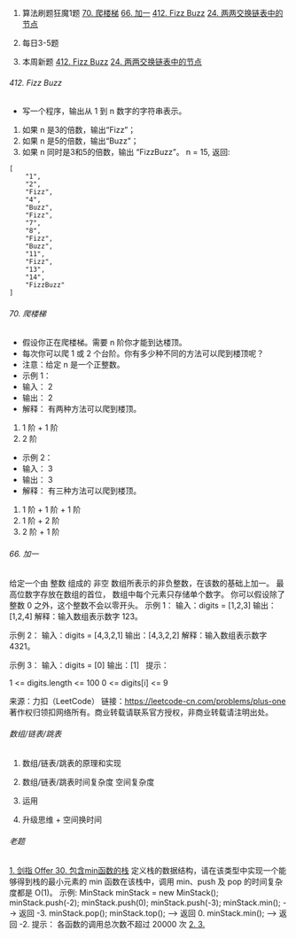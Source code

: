 
1. 算法刷题狂魔1题
[70. 爬楼梯](https://leetcode-cn.com/problems/climbing-stairs/)
[66. 加一](https://leetcode-cn.com/problems/plus-one/)
[412. Fizz Buzz](https://leetcode-cn.com/problems/fizz-buzz/)
[24. 两两交换链表中的节点](https://leetcode-cn.com/problems/swap-nodes-in-pairs/)

2. 每日3-5题
3. 本周新题
[412. Fizz Buzz](https://leetcode-cn.com/problems/fizz-buzz/)
[24. 两两交换链表中的节点](https://leetcode-cn.com/problems/swap-nodes-in-pairs/)
###### 412. Fizz Buzz
- 写一个程序，输出从 1 到 n 数字的字符串表示。
1. 如果 n 是3的倍数，输出“Fizz”；
2. 如果 n 是5的倍数，输出“Buzz”；
3. 如果 n 同时是3和5的倍数，输出 “FizzBuzz”。
n = 15,
返回:
```
[
    "1",
    "2",
    "Fizz",
    "4",
    "Buzz",
    "Fizz",
    "7",
    "8",
    "Fizz",
    "Buzz",
    "11",
    "Fizz",
    "13",
    "14",
    "FizzBuzz"
]
```
###### 70. 爬楼梯
- 假设你正在爬楼梯。需要 n 阶你才能到达楼顶。
- 每次你可以爬 1 或 2 个台阶。你有多少种不同的方法可以爬到楼顶呢？
- 注意：给定 n 是一个正整数。
- 示例 1：
- 输入： 2
- 输出： 2
- 解释： 有两种方法可以爬到楼顶。
1.  1 阶 + 1 阶
2.  2 阶
- 示例 2：
- 输入： 3
- 输出： 3
- 解释： 有三种方法可以爬到楼顶。
1.  1 阶 + 1 阶 + 1 阶
2.  1 阶 + 2 阶
3.  2 阶 + 1 阶

###### 66. 加一
给定一个由 整数 组成的 非空 数组所表示的非负整数，在该数的基础上加一。
最高位数字存放在数组的首位， 数组中每个元素只存储单个数字。
你可以假设除了整数 0 之外，这个整数不会以零开头。
示例 1：
输入：digits = [1,2,3]
输出：[1,2,4]
解释：输入数组表示数字 123。

示例 2：
输入：digits = [4,3,2,1]
输出：[4,3,2,2]
解释：输入数组表示数字 4321。

示例 3：
输入：digits = [0]
输出：[1]
 
提示：

1 <= digits.length <= 100
0 <= digits[i] <= 9

来源：力扣（LeetCode）
链接：https://leetcode-cn.com/problems/plus-one
著作权归领扣网络所有。商业转载请联系官方授权，非商业转载请注明出处。

###### 数组/链表/跳表

1. 数组/链表/跳表的原理和实现

2. 数组/链表/跳表时间复杂度 空间复杂度

3. 运用


4. 升级思维 + 空间换时间


###### 老题
[1. 剑指 Offer 30. 包含min函数的栈](https://leetcode-cn.com/problems/bao-han-minhan-shu-de-zhan-lcof/)
定义栈的数据结构，请在该类型中实现一个能够得到栈的最小元素的 min 函数在该栈中，调用 min、push 及 pop 的时间复杂度都是 O(1)。
示例:
MinStack minStack = new MinStack();
minStack.push(-2);
minStack.push(0);
minStack.push(-3);
minStack.min();   --> 返回 -3.
minStack.pop();
minStack.top();      --> 返回 0.
minStack.min();   --> 返回 -2.
提示：
各函数的调用总次数不超过 20000 次
[2. ]()
[3. ]()